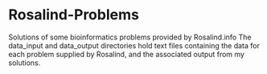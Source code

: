 # Rosalind-Problems
Solutions of some bioinformatics problems provided by Rosalind.info
The data_input and data_output directories hold text files containing the data for each problem supplied by Rosalind, and the associated output from my solutions.
